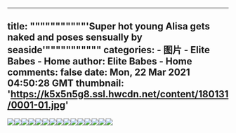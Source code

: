 
---
title: """""""""""'Super hot young Alisa gets naked and poses sensually by seaside'"""""""""""
categories: 
    - 图片
    - Elite Babes - Home
author: Elite Babes - Home
comments: false
date: Mon, 22 Mar 2021 04:50:28 GMT
thumbnail: 'https://k5x5n5g8.ssl.hwcdn.net/content/180131/0001-01.jpg'
---

<div>   
<img src="https://k5x5n5g8.ssl.hwcdn.net/content/180131/0001-01.jpg" referrerpolicy="no-referrer"><img src="https://k5x5n5g8.ssl.hwcdn.net/content/180131/0001-02.jpg" referrerpolicy="no-referrer"><img src="https://k5x5n5g8.ssl.hwcdn.net/content/180131/0001-03.jpg" referrerpolicy="no-referrer"><img src="https://k5x5n5g8.ssl.hwcdn.net/content/180131/0001-04.jpg" referrerpolicy="no-referrer"><img src="https://k5x5n5g8.ssl.hwcdn.net/content/180131/0001-05.jpg" referrerpolicy="no-referrer"><img src="https://k5x5n5g8.ssl.hwcdn.net/content/180131/0001-06.jpg" referrerpolicy="no-referrer"><img src="https://k5x5n5g8.ssl.hwcdn.net/content/180131/0001-07.jpg" referrerpolicy="no-referrer"><img src="https://k5x5n5g8.ssl.hwcdn.net/content/180131/0001-08.jpg" referrerpolicy="no-referrer"><img src="https://k5x5n5g8.ssl.hwcdn.net/content/180131/0001-09.jpg" referrerpolicy="no-referrer"><img src="https://k5x5n5g8.ssl.hwcdn.net/content/180131/0001-10.jpg" referrerpolicy="no-referrer"><img src="https://k5x5n5g8.ssl.hwcdn.net/content/180131/0001-11.jpg" referrerpolicy="no-referrer"><img src="https://k5x5n5g8.ssl.hwcdn.net/content/180131/0001-12.jpg" referrerpolicy="no-referrer"><img src="https://k5x5n5g8.ssl.hwcdn.net/content/180131/0001-13.jpg" referrerpolicy="no-referrer"><img src="https://k5x5n5g8.ssl.hwcdn.net/content/180131/0001-14.jpg" referrerpolicy="no-referrer"><img src="https://k5x5n5g8.ssl.hwcdn.net/content/180131/0001-15.jpg" referrerpolicy="no-referrer">  
</div>
            